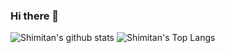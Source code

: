 ### Hi there 👋

![Shimitan's github stats](https://github-readme-stats.vercel.app/api?username=Shimitan&show_icons=true&theme=tokyonight)
![Shimitan's Top Langs](https://github-readme-stats.vercel.app/api/top-langs/?username=Shimitan&theme=tokyonight&layout=compact)

<!--
**Shimitan/Shimitan** is a ✨ _special_ ✨ repository because its `README.md` (this file) appears on your GitHub profile.

Here are some ideas to get you started:

- 🔭 I’m currently working on ...
- 🌱 I’m currently learning ...
- 👯 I’m looking to collaborate on ...
- 🤔 I’m looking for help with ...
- 💬 Ask me about ...
- 📫 How to reach me: ...
- 😄 Pronouns: ...
- ⚡ Fun fact: ...
-->
